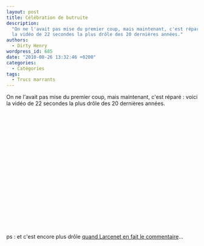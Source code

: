 ```yaml
---
layout: post
title: Célébration de butruite
description:
  "On ne l'avait pas mise du premier coup, mais maintenant, c'est réparé : voici
  la vidéo de 22 secondes la plus drôle des 20 dernières années."
authors:
  - Dirty Henry
wordpress_id: 685
date: "2010-08-26 13:32:46 +0200"
categories:
  - Catégories
tags:
  - Trucs marrants
---
```


On ne l'avait pas mise du premier coup, mais maintenant, c'est réparé : voici la
vidéo de 22 secondes la plus drôle des 20 dernières années.

<object width="500" height="306"><param name="movie" value="http://www.youtube.com/v/IZHyUaJy_RI?fs=1&amp;hl=fr_FR"></param><param name="allowFullScreen" value="true"></param><param name="allowscriptaccess" value="always"></param><embed src="http://www.youtube.com/v/IZHyUaJy_RI?fs=1&amp;hl=fr_FR" type="application/x-shockwave-flash" allowscriptaccess="always" allowfullscreen="true" width="500" height="306"></embed></object>

ps : et c'est encore plus drôle
[quand Larcenet en fait le commentaire](http://www.manularcenet.com/blog/articles/3791/point-trop-nen-faut)…
